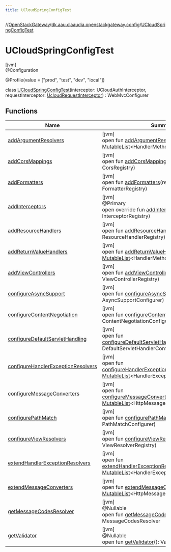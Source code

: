 ```yaml
---
title: UCloudSpringConfigTest
---
```

//[OpenStackGateway](../../../index.html)/[dk.aau.claaudia.openstackgateway.config](../index.html)/[UCloudSpringConfigTest](index.html)



# UCloudSpringConfigTest



[jvm]\
@Configuration



@Profile(value = ["prod", "test", "dev", "local"])



class [UCloudSpringConfigTest](index.html)(interceptor: UCloudAuthInterceptor, requestInterceptor: [UcloudRequestInterceptor](../../dk.aau.claaudia.openstackgateway.interceptors/-ucloud-request-interceptor/index.html)) : WebMvcConfigurer



## Functions


| Name | Summary |
|---|---|
| [addArgumentResolvers](index.html#-930255598%2FFunctions%2F863300109) | [jvm]<br>open fun [addArgumentResolvers](index.html#-930255598%2FFunctions%2F863300109)(resolvers: [MutableList](https://kotlinlang.org/api/latest/jvm/stdlib/kotlin.collections/-mutable-list/index.html)&lt;HandlerMethodArgumentResolver&gt;) |
| [addCorsMappings](index.html#1262488866%2FFunctions%2F863300109) | [jvm]<br>open fun [addCorsMappings](index.html#1262488866%2FFunctions%2F863300109)(registry: CorsRegistry) |
| [addFormatters](index.html#1367850811%2FFunctions%2F863300109) | [jvm]<br>open fun [addFormatters](index.html#1367850811%2FFunctions%2F863300109)(registry: FormatterRegistry) |
| [addInterceptors](add-interceptors.html) | [jvm]<br>@Primary<br>open override fun [addInterceptors](add-interceptors.html)(registry: InterceptorRegistry) |
| [addResourceHandlers](index.html#1313948706%2FFunctions%2F863300109) | [jvm]<br>open fun [addResourceHandlers](index.html#1313948706%2FFunctions%2F863300109)(registry: ResourceHandlerRegistry) |
| [addReturnValueHandlers](index.html#637394910%2FFunctions%2F863300109) | [jvm]<br>open fun [addReturnValueHandlers](index.html#637394910%2FFunctions%2F863300109)(handlers: [MutableList](https://kotlinlang.org/api/latest/jvm/stdlib/kotlin.collections/-mutable-list/index.html)&lt;HandlerMethodReturnValueHandler&gt;) |
| [addViewControllers](index.html#-1862175630%2FFunctions%2F863300109) | [jvm]<br>open fun [addViewControllers](index.html#-1862175630%2FFunctions%2F863300109)(registry: ViewControllerRegistry) |
| [configureAsyncSupport](index.html#279135143%2FFunctions%2F863300109) | [jvm]<br>open fun [configureAsyncSupport](index.html#279135143%2FFunctions%2F863300109)(configurer: AsyncSupportConfigurer) |
| [configureContentNegotiation](index.html#927185469%2FFunctions%2F863300109) | [jvm]<br>open fun [configureContentNegotiation](index.html#927185469%2FFunctions%2F863300109)(configurer: ContentNegotiationConfigurer) |
| [configureDefaultServletHandling](index.html#-216514656%2FFunctions%2F863300109) | [jvm]<br>open fun [configureDefaultServletHandling](index.html#-216514656%2FFunctions%2F863300109)(configurer: DefaultServletHandlerConfigurer) |
| [configureHandlerExceptionResolvers](index.html#811571505%2FFunctions%2F863300109) | [jvm]<br>open fun [configureHandlerExceptionResolvers](index.html#811571505%2FFunctions%2F863300109)(resolvers: [MutableList](https://kotlinlang.org/api/latest/jvm/stdlib/kotlin.collections/-mutable-list/index.html)&lt;HandlerExceptionResolver&gt;) |
| [configureMessageConverters](index.html#1671519050%2FFunctions%2F863300109) | [jvm]<br>open fun [configureMessageConverters](index.html#1671519050%2FFunctions%2F863300109)(converters: [MutableList](https://kotlinlang.org/api/latest/jvm/stdlib/kotlin.collections/-mutable-list/index.html)&lt;HttpMessageConverter&lt;*&gt;&gt;) |
| [configurePathMatch](index.html#808521551%2FFunctions%2F863300109) | [jvm]<br>open fun [configurePathMatch](index.html#808521551%2FFunctions%2F863300109)(configurer: PathMatchConfigurer) |
| [configureViewResolvers](index.html#-2110810761%2FFunctions%2F863300109) | [jvm]<br>open fun [configureViewResolvers](index.html#-2110810761%2FFunctions%2F863300109)(registry: ViewResolverRegistry) |
| [extendHandlerExceptionResolvers](index.html#-29595133%2FFunctions%2F863300109) | [jvm]<br>open fun [extendHandlerExceptionResolvers](index.html#-29595133%2FFunctions%2F863300109)(resolvers: [MutableList](https://kotlinlang.org/api/latest/jvm/stdlib/kotlin.collections/-mutable-list/index.html)&lt;HandlerExceptionResolver&gt;) |
| [extendMessageConverters](index.html#-933776996%2FFunctions%2F863300109) | [jvm]<br>open fun [extendMessageConverters](index.html#-933776996%2FFunctions%2F863300109)(converters: [MutableList](https://kotlinlang.org/api/latest/jvm/stdlib/kotlin.collections/-mutable-list/index.html)&lt;HttpMessageConverter&lt;*&gt;&gt;) |
| [getMessageCodesResolver](index.html#-1737501503%2FFunctions%2F863300109) | [jvm]<br>@Nullable<br>open fun [getMessageCodesResolver](index.html#-1737501503%2FFunctions%2F863300109)(): MessageCodesResolver |
| [getValidator](index.html#1116410210%2FFunctions%2F863300109) | [jvm]<br>@Nullable<br>open fun [getValidator](index.html#1116410210%2FFunctions%2F863300109)(): Validator |

